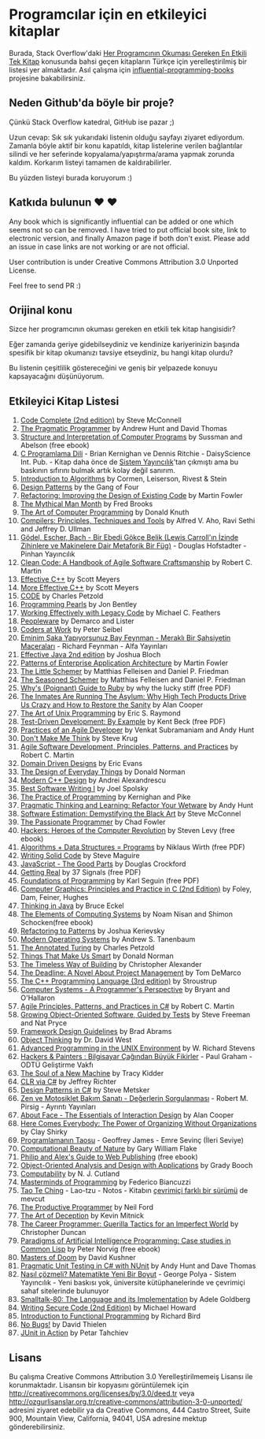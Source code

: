 # Programcılar için en etkileyici kitaplar

Burada, Stack Overflow'daki [Her Programcının Okuması Gereken En Etkili Tek Kitap](http://stackoverflow.com/questions/1711/what-is-the-single-most-influential-book-every-programmer-should-read) konusunda bahsi geçen kitapların Türkçe için yerelleştirilmiş bir listesi yer almaktadır. Asıl çalışma için [influential-programming-books](https://github.com/chhantyal/influential-programming-books) projesine bakabilirsiniz.


## Neden Github'da böyle bir proje?

Çünkü Stack Overflow katedral, GitHub ise pazar ;)

Uzun cevap: Sık sık yukarıdaki listenin olduğu sayfayı ziyaret ediyordum. Zamanla böyle aktif bir konu kapatıldı, kitap listelerine verilen bağlantılar silindi ve her seferinde kopyalama/yapıştırma/arama yapmak zorunda kaldım. Korkarım listeyi tamamen de kaldırabilirler.

Bu yüzden listeyi burada koruyorum :)


## Katkıda bulunun ❤ ❤

Any book which is significantly influential can be added or one which seems not so can be removed. I have tried to put official book site, link to electronic version, and finally Amazon page if both don't exist. Please add an issue in case links are not working or are not official. 

User contribution is under Creative Commons Attribution 3.0 Unported License.

Feel free to send PR :)


## Orijinal konu

Sizce her programcının okuması gereken en etkili tek kitap hangisidir?

Eğer zamanda geriye gidebilseydiniz ve kendinize kariyerinizin başında spesifik bir kitap okumanızı tavsiye etseydiniz, bu hangi kitap olurdu?

Bu listenin çeşitlilik göstereceğini ve geniş bir yelpazede konuyu kapsayacağını düşünüyorum.


## Etkileyici Kitap Listesi

1. [Code Complete (2nd edition)](http://cc2e.com/) by Steve McConnell
2. [The Pragmatic Programmer](http://pragprog.com/the-pragmatic-programmer) by Andrew Hunt and David Thomas
3. [Structure and Interpretation of Computer Programs](http://mitpress.mit.edu/sicp/full-text/book/book.html) by Sussman and Abelson (free ebook)
4. [C Programlama Dili](http://www.kitapyurdu.com/kitap/default.asp?id=630879) - Brian Kernighan ve Dennis Ritchie - DaisyScience Int. Pub. - Kitap daha önce de [Sistem Yayıncılık](http://www.kitapyurdu.com/kitap/default.asp?id=77612)'tan çıkmıştı ama bu baskının sıfırını bulmak artık kolay değil sanırım.
5. [Introduction to Algorithms](http://mitpress.mit.edu/books/introduction-algorithms) by Cormen, Leiserson, Rivest & Stein
6. [Design Patterns](http://c2.com/cgi/wiki?DesignPatternsBook) by the Gang of Four
7. [Refactoring: Improving the Design of Existing Code](http://martinfowler.com/books/refactoring.html) by Martin Fowler
8. [The Mythical Man Month](http://www.amazon.com/The-Mythical-Man-Month-Engineering-Anniversary/dp/0201835959) by Fred Brooks
9. [The Art of Computer Programming](http://www-cs-faculty.stanford.edu/~uno/taocp.html) by Donald Knuth
10. [Compilers: Principles, Techniques and Tools](http://www.amazon.com/Compilers-Principles-Techniques-Tools-Edition/dp/0321486811) by Alfred V. Aho, Ravi Sethi and Jeffrey D. Ullman
11. [Gödel, Escher, Bach - Bir Ebedi Gökçe Belik (Lewis Carroll'ın İzinde Zihinlere ve Makinelere Dair Metaforik Bir Füg)](http://www.idefix.com/kitap/godel-escher-bach-bir-ebedi-gokce-belik-douglas-r-hofstadter/tanim.asp?sid=SKTC3J8QHE3E6J3S7C1K) - Douglas Hofstadter - Pinhan Yayıncılık
12. [Clean Code: A Handbook of Agile Software Craftsmanship](http://www.amazon.com/Clean-Code-Handbook-Software-Craftsmanship/dp/0132350882) by Robert C. Martin
13. [Effective C++](http://www.aristeia.com/books.html) by Scott Meyers
14. [More Effective C++](http://www.aristeia.com/books.html) by Scott Meyers
15. [CODE](http://www.charlespetzold.com/code/) by Charles Petzold
16. [Programming Pearls](http://www.cs.bell-labs.com/cm/cs/pearls/) by Jon Bentley
17. [Working Effectively with Legacy Code](http://www.informit.com/store/working-effectively-with-legacy-code-9780131177055?aid=15d186bd-1678-45e9-8ad3-fe53713e811b) by Michael C. Feathers
18. [Peopleware](http://www.amazon.com/Peopleware-Productive-Projects-Second-Edition/dp/0932633439) by Demarco and Lister
19. [Coders at Work](http://www.codersatwork.com/) by Peter Seibel
20. [Eminim Şaka Yapıyorsunuz Bay Feynman - Meraklı Bir Şahsiyetin Maceraları](http://www.kitapyurdu.com/kitap/default.asp?id=638286) - Richard Feynman - Alfa Yayınları
21. [Effective Java 2nd edition](http://www.amazon.com/Effective-Java-Edition-Joshua-Bloch/dp/0321356683) by Joshua Bloch
22. [Patterns of Enterprise Application Architecture](http://martinfowler.com/books/eaa.html) by Martin Fowler
23. [The Little Schemer](http://www.ccs.neu.edu/home/matthias/BTLS/) by Matthias Felleisen and Daniel P. Friedman
24. [The Seasoned Schemer](http://www.ccs.neu.edu/home/matthias/BTSS/) by Matthias Felleisen and Daniel P. Friedman
25. [Why's (Poignant) Guide to Ruby](http://www.rubyinside.com/media/poignant-guide.pdf) by why the lucky stiff (free PDF)
26. [The Inmates Are Running The Asylum: Why High Tech Products Drive Us Crazy and How to Restore the Sanity](http://www.amazon.com/The-Inmates-Are-Running-Asylum/dp/0672326140) by Alan Cooper
27. [The Art of Unix Programming](http://www.catb.org/~esr/writings/taoup/) by Eric S. Raymond
28. [Test-Driven Development: By Example](http://www.eecs.yorku.ca/course_archive/2003-04/W/3311/sectionM/case_studies/money/KentBeck_TDD_byexample.pdf) by Kent Beck (free PDF)
29. [Practices of an Agile Developer](http://pragprog.com/book/pad/practices-of-an-agile-developer) by Venkat Subramaniam and Andy Hunt
30. [Don't Make Me Think](http://www.sensible.com/dmmt.html) by Steve Krug
31. [Agile Software Development, Principles, Patterns, and Practices](http://www.amazon.com/Software-Development-Principles-Patterns-Practices/dp/0135974445) by Robert C. Martin
32. [Domain Driven Designs](http://www.amazon.com/Domain-Driven-Design-Tackling-Complexity-Software/dp/0321125215) by Eric Evans
33. [The Design of Everyday Things](http://www.jnd.org/books/the-design-of-everyday-things.html) by Donald Norman
34. [Modern C++ Design](http://erdani.com/index.php/books/modern-c-design/) by Andrei Alexandrescu
35. [Best Software Writing I](http://joelonsoftware.com/articles/BestSoftwareWriting.html) by Joel Spolsky
36. [The Practice of Programming](http://cm.bell-labs.com/cm/cs/tpop/) by Kernighan and Pike
37. [Pragmatic Thinking and Learning: Refactor Your Wetware](http://pragprog.com/press_releases/pragmatic-thinking-and-learning-refactor-your-wetware) by Andy Hunt
38. [Software Estimation: Demystifying the Black Art](http://www.stevemcconnell.com/est.htm) by Steve McConnel
39. [The Passionate Programmer](http://pragprog.com/book/cfcar2/the-passionate-programmer) by Chad Fowler
40. [Hackers: Heroes of the Computer Revolution](http://www.gutenberg.org/ebooks/729) by  Steven Levy (free ebook)
41. [Algorithms + Data Structures = Programs](http://www.ethoberon.ethz.ch/WirthPubl/AD.pdf) by Niklaus Wirth (free PDF)
42. [Writing Solid Code](http://c2.com/cgi/wiki?WritingSolidCode) by Steve Maguire
43. [JavaScript - The Good Parts](http://javascript.crockford.com/) by Douglas Crockford
44. [Getting Real](https://gettingreal.37signals.com/) by 37 Signals (free PDF)
45. [Foundations of Programming](http://openmymind.net/FoundationsOfProgramming.pdf) by Karl Seguin (free PDF)
46. [Computer Graphics: Principles and Practice in C (2nd Edition)](http://www.amazon.com/Computer-Graphics-Principles-Practice-Edition/dp/0201848406) by Foley, Dam, Feiner, Hughes
47. [Thinking in Java](http://www.mindviewinc.com/Books/TIJ4/) by Bruce Eckel
48. [The Elements of Computing Systems](http://www.nand2tetris.org/) by Noam Nisan and Shimon Schocken(free ebook)
49. [Refactoring to Patterns](http://industriallogic.com/xp/refactoring/) by Joshua Kerievsky
50. [Modern Operating Systems](http://www.cs.vu.nl/~ast/books/mos2/) by Andrew S. Tanenbaum
51. [The Annotated Turing](http://www.theannotatedturing.com/) by Charles Petzold
52. [Things That Make Us Smart](http://www.jnd.org/books/things-that-make-us-smart-defending-human-attributes-in-the-age-of-the-machine.html) by Donald Norman
53. [The Timeless Way of Building](http://www.amazon.com/The-Timeless-Building-Christopher-Alexander/dp/0195024028) by Christopher Alexander
54. [The Deadline: A Novel About Project Management](http://tomdemarco.com/Books/deadline.html) by Tom DeMarco
55. [The C++ Programming Language (3rd edition)](http://www.stroustrup.com/3rd.html) by Stroustrup
56. [Computer Systems - A Programmer's Perspective](http://csapp.cs.cmu.edu/) by Bryant and O'Hallaron
57. [Agile Principles, Patterns, and Practices in C#](http://www.amazon.com/Agile-Principles-Patterns-Practices-C/dp/0131857258) by Robert C. Martin
58. [Growing Object-Oriented Software, Guided by Tests](http://www.growing-object-oriented-software.com/) by Steve Freeman and Nat Pryce
59. [Framework Design Guidelines](http://www.amazon.com/Framework-Design-Guidelines-Conventions-Libraries/dp/0321545613) by Brad Abrams
60. [Object Thinking](http://www.microsoft.com/learning/en-us/book.aspx?ID=6820) by Dr. David West
61. [Advanced Programming in the UNIX Environment](http://www.cs.stevens.edu/~jschauma/810D/) by W. Richard Stevens
62. [Hackers & Painters : Bilgisayar Çağından Büyük Fikirler](http://www.idefix.com/kitap/hackers-ve-painters-paul-graham/tanim.asp?sid=Q5CP58PRIP7PZ2EWQ9LM) - Paul Graham - ODTÜ Geliştirme Vakfı
63. [The Soul of a New Machine](http://www.tracykidder.com/books/soul/) by Tracy Kidder
64. [CLR via C#](http://shop.oreilly.com/product/9780735627048.do) by Jeffrey Richter
65. [Design Patterns in C#](http://www.amazon.com/Design-Patterns-C-Software/dp/0321718933) by Steve Metsker
66. [Zen ve Motosiklet Bakım Sanatı - Değerlerin Sorgulanması](http://www.idefix.com/kitap/zen-ve-motosiklet-bakim-sanati-degerlerin-sorgulanmasi-robert-m-pirsig/tanim.asp?sid=Q7THSRLNVZ4TKWIZMYCA) - Robert M. Pirsig - Ayrıntı Yayınları
67. [About Face - The Essentials of Interaction Design](http://www.amazon.com/About-Face-Essentials-Interaction-Design/dp/0470084111) by Alan Cooper
68. [Here Comes Everybody: The Power of Organizing Without Organizations](http://www.amazon.com/Here-Comes-Everybody-Organizing-Organizations/dp/0143114948) by Clay Shirky
69. [Programlamanın Taosu](http://www.halitalptekin.com/programlamanin-taosu.html) - Geoffrey James - Emre Sevinç (İleri Seviye)
70. [Computational Beauty of Nature](https://mitpress.mit.edu/books/computational-beauty-nature) by Gary William Flake
71. [Philip and Alex's Guide to Web Publishing](http://philip.greenspun.com/panda/) (free ebook)
72. [Object-Oriented Analysis and Design with Applications](http://www.amazon.com/Object-Oriented-Analysis-Design-Applications-Edition/dp/020189551X) by Grady Booch
73. [Computability](http://www.amazon.com/Computability-Introduction-Recursive-Function-Theory/dp/0521294657) by N. J. Cutland
74. [Masterminds of Programming](http://www.amazon.com/Masterminds-Programming-Conversations-Creators-Languages/dp/0596515170) by Federico Biancuzzi
75. [Tao Te Ching](http://www.dr.com.tr/kitap/tao-te-ching/lao-tzu/felsefe/bilgelik/urunno=0000000427540?gclid=CK7ljLn0i8MCFcPMtAod9RQA6Q) - Lao-tzu - Notos - Kitabın [çevrimiçi farklı bir sürümü](http://minus.idiot.googlepages.com/tao_turkce.html) de mevcut
76. [The Productive Programmer](http://nealford.com/books/productiveprogrammer) by Neil Ford
77. [The Art of Deception](http://www.amazon.com/exec/obidos/tg/detail/-/0764569597) by Kevin Mitnick
78. [The Career Programmer: Guerilla Tactics for an Imperfect World](http://www.christopherduncan.com/thecareerprogrammer.aspx) by Christopher Duncan
79. [Paradigms of Artificial Intelligence Programming: Case studies in Common Lisp](http://norvig.com/paip.html) by Peter Norvig (free ebook)
80. [Masters of Doom](http://www.amazon.com/Masters-Doom-Created-Transformed-Culture/dp/0812972155) by David Kushner
81. [Pragmatic Unit Testing in C# with NUnit](http://pragprog.com/book/utc2/pragmatic-unit-testing-in-c-with-nunit) by Andy Hunt and Dave Thomas
82. [Nasıl çözmeli? Matematikte Yeni Bir Boyut](https://www.nadirkitap.com/nasil-cozmeli-matematikte-yeni-bir-boyut-george-polya-kitap4725552.html) - George Polya - Sistem Yayıncılık - Yeni baskısı yok, üniversite kütüphanelerinde ve çevrimiçi sahaf sitelerinde bulunuyor
83. [Smalltalk-80: The Language and its Implementation](http://stephane.ducasse.free.fr/FreeBooks/BlueBook/Bluebook.pdf) by Adele Goldberg 
84. [Writing Secure Code (2nd Edition)](http://www.microsoft.com/learning/en-us/book.aspx?ID=5957) by Michael Howard
85. [Introduction to Functional Programming](http://www.cs.ox.ac.uk/publications/publication2613-abstract.html) by Richard Bird
86. [No Bugs!](http://www.amazon.com/No-Bugs-Delivering-Error-Free/dp/0201608901) by David Thielen
87. [JUnit in Action](http://www.manning.com/tahchiev/) by Petar Tahchiev


## Lisans

Bu çalışma Creative Commons Attribution 3.0 Yerelleştirilmemeiş Lisansı ile korunmaktadır. 
Lisansın bir kopyasını görüntülemek için http://creativecommons.org/licenses/by/3.0/deed.tr veya http://ozgurlisanslar.org.tr/creative-commons/attribution-3-0-unported/ adresini ziyaret edebilir ya da Creative Commons, 444 Castro Street, Suite 900, Mountain View, California, 94041, USA adresine mektup gönderebilirsiniz.
